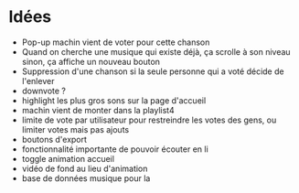 # Idées

- Pop-up machin vient de voter pour cette chanson
- Quand on cherche une musique qui existe déjà, ça scrolle à son niveau sinon, ça affiche un nouveau bouton
- Suppression d'une chanson si la seule personne qui a voté décide de l'enlever
- downvote ?
- highlight les plus gros sons sur la page d'accueil
- machin vient de monter dans la playlist4
- limite de vote par utilisateur pour restreindre les votes des gens, ou limiter votes mais pas ajouts
- boutons d'export
- fonctionnalité importante de pouvoir écouter en li
- toggle animation accueil
- vidéo de fond au lieu d'animation
- base de données musique pour la <recherche>